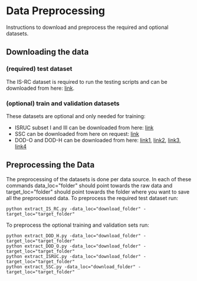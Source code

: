 # Data Preprocessing
Instructions to download and preprocess the required and optional datasets.

## Downloading the data
### (required) test dataset
The IS-RC dataset is required to run the testing scripts and can be downloaded from here: [link](https://stanfordmedicine.app.box.com/s/r9e92ygq0erf7hn5re6j51aaggf50jly/folder/53209541138).

### (optional) train and validation datasets
These datasets are optional and only needed for training:
- ISRUC subset I and III can be downloaded from here: [link](https://sleeptight.isr.uc.pt/)
- SSC can be downloaded from here on request: [link](https://sleepdata.org/datasets/mnc)
- DOD-O and DOD-H can be downloaded from here: [link1](https://dreem-dod-o.s3.eu-west-3.amazonaws.com/index.html), [link2](https://dreem-dod-h.s3.eu-west-3.amazonaws.com/index.html), [link3](https://github.com/Dreem-Organization/dreem-learning-evaluation/tree/master/scorers/dodo), [link4](https://github.com/Dreem-Organization/dreem-learning-evaluation/tree/master/scorers/dodh)

## Preprocessing the Data
The preprocessing of the datasets is done per data source. 
In each of these commands data_loc="folder" should point towards the raw data and target_loc="folder" should point towards the folder where you want to save all the preprocessed data. 
To preprocess the required test dataset run:
```
python extract_IS_RC.py -data_loc="download_folder" -target_loc="target_folder"
```
To preprocess the optional training and validation sets run:
```
python extract_DOD_H.py -data_loc="download_folder" -target_loc="target_folder"
python extract_DOD_O.py -data_loc="download_folder" -target_loc="target_folder"
python extract_ISRUC.py -data_loc="download_folder" -target_loc="target_folder"
python extract_SSC.py -data_loc="download_folder" -target_loc="target_folder"
```